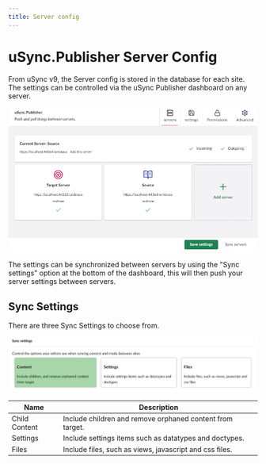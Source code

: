 ```yaml
---
title: Server config
---
```

# uSync.Publisher Server Config

From uSync v9, the Server config is stored in the database for each site. The settings can be controlled via the uSync Publisher dashboard on any server.

![Publisher dashboard](PublisherDash.png)

The settings can be synchronized between servers by using the "Sync settings" option at the bottom of the dashboard, this will then push your server settings between servers. 

## Sync Settings

There are three Sync Settings to choose from. 

![Sync settings page](newSyncSettings.png)

| Name | Description |
| - | - |
Child Content | Include children and remove orphaned content from target.
Settings | Include settings items such as datatypes and doctypes.
Files | Include files, such as views, javascript and css files.

